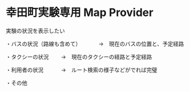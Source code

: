 # 幸田町実験専用 Map Provider


実験の状況を表示したい

・バスの状況（路線も含めて）
　　　→　現在のバスの位置と、予定経路

・タクシーの状況
　　→　現在のタクシーの経路と予定経路

・利用者の状況
　　　→　ルート検索の様子などがでれば完璧

・その他
